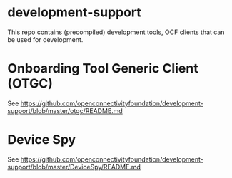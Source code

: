 # development-support


This repo contains (precompiled) development tools, OCF clients that can be used for development.


# Onboarding Tool Generic Client (OTGC)

See https://github.com/openconnectivityfoundation/development-support/blob/master/otgc/README.md


# Device Spy

See https://github.com/openconnectivityfoundation/development-support/blob/master/DeviceSpy/README.md
